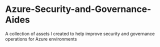 # Azure-Security-and-Governance-Aides
A collection of assets I created to help improve security and governance operations for Azure environments
